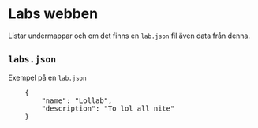 # Labs webben
Listar undermappar och om det finns en <code>lab.json</code> fil även data från denna.

## <code>labs.json</code>
Exempel på en <code>lab.json</code>
<pre>
	{
		"name": "Lollab",
		"description": "To lol all nite"	
	}
</pre>